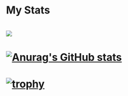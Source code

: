 # My Stats
# ![](https://komarev.com/ghpvc/?username=tungdo0602&color=blue)
# [![Anurag's GitHub stats](https://github-readme-stats.vercel.app/api?username=tungdo0602)](https://github.com/anuraghazra/github-readme-stats)
# [![trophy](https://github-profile-trophy.vercel.app/?username=tungdo0602)](https://github.com/ryo-ma/github-profile-trophy)
